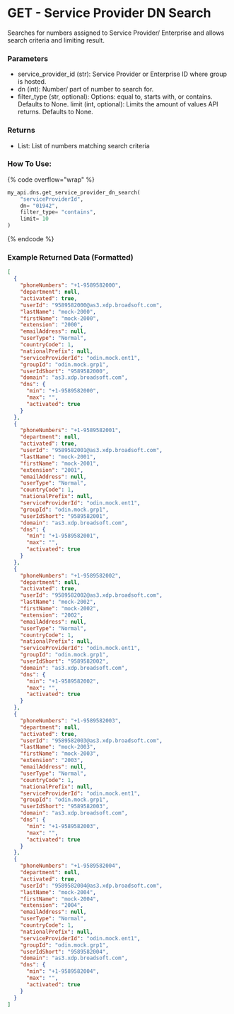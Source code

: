 # GET - Service Provider DN Search

Searches for numbers assigned to Service Provider/ Enterprise and allows search criteria and limiting result.

### Parameters&#x20;

* service\_provider\_id (str): Service Provider or Enterprise ID where group is hosted.&#x20;
* dn (int): Number/ part of number to search for.
* filter\_type (str, optional): Options: equal to, starts with, or contains. Defaults to None. limit (int, optional): Limits the amount of values API returns. Defaults to None.

### Returns

* List: List of numbers matching search criteria

### How To Use:

{% code overflow="wrap" %}
```python
my_api.dns.get_service_provider_dn_search(
    "serviceProviderId",
    dn= "01942",
    filter_type= "contains",
    limit= 10
)
```
{% endcode %}

### Example Returned Data (Formatted)

```json
[
  {
    "phoneNumbers": "+1-9589582000",
    "department": null,
    "activated": true,
    "userId": "9589582000@as3.xdp.broadsoft.com",
    "lastName": "mock-2000",
    "firstName": "mock-2000",
    "extension": "2000",
    "emailAddress": null,
    "userType": "Normal",
    "countryCode": 1,
    "nationalPrefix": null,
    "serviceProviderId": "odin.mock.ent1",
    "groupId": "odin.mock.grp1",
    "userIdShort": "9589582000",
    "domain": "as3.xdp.broadsoft.com",
    "dns": {
      "min": "+1-9589582000",
      "max": "",
      "activated": true
    }
  },
  {
    "phoneNumbers": "+1-9589582001",
    "department": null,
    "activated": true,
    "userId": "9589582001@as3.xdp.broadsoft.com",
    "lastName": "mock-2001",
    "firstName": "mock-2001",
    "extension": "2001",
    "emailAddress": null,
    "userType": "Normal",
    "countryCode": 1,
    "nationalPrefix": null,
    "serviceProviderId": "odin.mock.ent1",
    "groupId": "odin.mock.grp1",
    "userIdShort": "9589582001",
    "domain": "as3.xdp.broadsoft.com",
    "dns": {
      "min": "+1-9589582001",
      "max": "",
      "activated": true
    }
  },
  {
    "phoneNumbers": "+1-9589582002",
    "department": null,
    "activated": true,
    "userId": "9589582002@as3.xdp.broadsoft.com",
    "lastName": "mock-2002",
    "firstName": "mock-2002",
    "extension": "2002",
    "emailAddress": null,
    "userType": "Normal",
    "countryCode": 1,
    "nationalPrefix": null,
    "serviceProviderId": "odin.mock.ent1",
    "groupId": "odin.mock.grp1",
    "userIdShort": "9589582002",
    "domain": "as3.xdp.broadsoft.com",
    "dns": {
      "min": "+1-9589582002",
      "max": "",
      "activated": true
    }
  },
  {
    "phoneNumbers": "+1-9589582003",
    "department": null,
    "activated": true,
    "userId": "9589582003@as3.xdp.broadsoft.com",
    "lastName": "mock-2003",
    "firstName": "mock-2003",
    "extension": "2003",
    "emailAddress": null,
    "userType": "Normal",
    "countryCode": 1,
    "nationalPrefix": null,
    "serviceProviderId": "odin.mock.ent1",
    "groupId": "odin.mock.grp1",
    "userIdShort": "9589582003",
    "domain": "as3.xdp.broadsoft.com",
    "dns": {
      "min": "+1-9589582003",
      "max": "",
      "activated": true
    }
  },
  {
    "phoneNumbers": "+1-9589582004",
    "department": null,
    "activated": true,
    "userId": "9589582004@as3.xdp.broadsoft.com",
    "lastName": "mock-2004",
    "firstName": "mock-2004",
    "extension": "2004",
    "emailAddress": null,
    "userType": "Normal",
    "countryCode": 1,
    "nationalPrefix": null,
    "serviceProviderId": "odin.mock.ent1",
    "groupId": "odin.mock.grp1",
    "userIdShort": "9589582004",
    "domain": "as3.xdp.broadsoft.com",
    "dns": {
      "min": "+1-9589582004",
      "max": "",
      "activated": true
    }
  }
]
```
